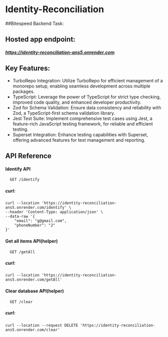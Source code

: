 # Identity-Reconciliation
##Bitespeed Backend Task:

## Hosted app endpoint:
  ##### https://identity-reconciliation-ans5.onrender.com 


## Key Features:
  - TurboRepo Integration: Utilize TurboRepo for efficient management of a monorepo setup, enabling seamless development across multiple packages.
  - TypeScript: Leverage the power of TypeScript for strict type checking, improved code quality, and enhanced developer productivity.
  - Zod for Schema Validation: Ensure data consistency and reliability with Zod, a TypeScript-first schema validation library.
  - Jest Test Suite: Implement comprehensive test cases using Jest, a feature-rich JavaScript testing framework, for reliable and efficient testing.
  - Superset Integration: Enhance testing capabilities with Superset, offering advanced features for test management and reporting.


## API Reference



#### Identify API

```http
  GET /identify
```

##### curl:
```
curl --location 'https://identity-reconciliation-ans5.onrender.com/identify' \
--header 'Content-Type: application/json' \
--data-raw '{
    "email": "g@gmail.com",
    "phoneNumber": "2"
}'
```

#### Get all items API(helper)

```http
  GET /getAll
```

##### curl:
```
curl --location 'https://identity-reconciliation-ans5.onrender.com/getAll'
```

#### Clear database API(helper)

```http
  GET /clear
```

##### curl:
```
curl --location --request DELETE 'https://identity-reconciliation-ans5.onrender.com/clear'
```
